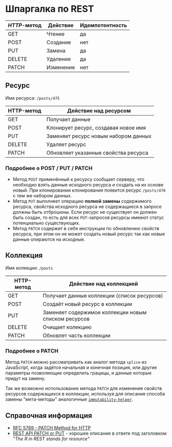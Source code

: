 # Шпаргалка по REST

| *HTTP*-метод | Действие  | Идемпотентность |
|--------------|-----------|-----------------|
| GET          | Чтение    | да              |
| POST         | Создание  | нет             |
| PUT          | Замена    | да              |
| DELETE       | Удаление  | да              |
| PATCH        | Изменение | нет             |

## Ресурс
Имя ресурса: `/posts/475`

| HTTP-метод | Действие над ресурсом                                                       |
|------------|-----------------------------------------------------------------------------|
| GET        | Получает данные                                                             |
| POST       | Клонирует ресурс, создавая новое имя                                        |
| PUT        | Заменяет ресурс новым набором данных                                        |
| DELETE     | Удаляет ресурс                                                              |
| PATCH      | Обновляет указанные свойства ресурса                                        |


### Подробнее о POST / PUT / PATCH 
- Метод `POST` применённый к ресурсу сообщает серверу, что необходио взять данные исходного ресурса и создать на их основе новый. При клонировании клонирования появится ресурс `/posts/476` с тем же набором данных.
- Метод `PUT` выполняет операцию **полной замены** содержимого ресурса, свойства исходного ресурса не содержащиеся в запросе должны быть отброшены. Если ресурс не существует он должен быть создан, то есть для всех `PUT`-запросов ресурсы имееют статус потенциально  существующих.
- Метод `PATCH` содержит в себе инструкции по обновлению свойств ресурса, при этом он не может создать новый ресурс так как новые данные опираются на исходные.

## Коллекция
Имя колекции: `/posts`

| HTTP-метод | Действие над коллекцией                              |
|------------|------------------------------------------------------|
| GET        | Получает данные коллекции (список ресурсов)          |
| POST       | Создаёт новый ресурс в коллекции                     |
| PUT        | Заменяет содержимое коллекции новым списком ресурсов |
| DELETE     | Очищает колекцию                                     |
| PATCH      | Обновлет часть коллекции                             |

### Подробнее о PATCH

Метод `PATCH` можно рассматривать как аналог метода `splice` из JavaScript, когда задётся начальная и конечная позиция, или другие параметры позволяющие определить грацицы, и данные которые придут на замену.

Так же возможно использование метода `PATCH` для изменения свойств ресурсов содержащихся в коллекции, используя для описания способа замены "мета-методы" аналогичные [`immutability-helper`](https://github.com/kolodny/immutability-helper).


## Справочная информация

- [RFC 5789 - PATCH Method for HTTP](https://tools.ietf.org/html/rfc5789)
- [REST API PATCH or PUT](https://stackoverflow.com/questions/24241893/rest-api-patch-or-put) - хорошее описание в ответе под заголовком *"The R in REST stands for resource"*
